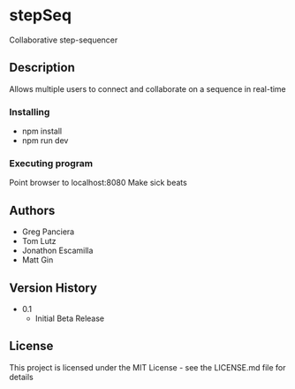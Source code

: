 # stepSeq
Collaborative step-sequencer

## Description
Allows multiple users to connect and collaborate on a sequence in real-time

### Installing
- npm install
- npm run dev

### Executing program
Point browser to localhost:8080
Make sick beats

## Authors
- Greg Panciera
- Tom Lutz
- Jonathon Escamilla
- Matt Gin

## Version History
* 0.1
    * Initial Beta Release

## License
This project is licensed under the MIT License - see the LICENSE.md file for details
